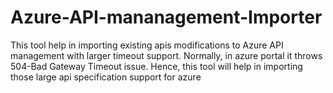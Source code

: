 # Azure-API-mananagement-Importer
This tool help in importing existing apis modifications to Azure API management with larger timeout support. Normally, in azure portal it throws 504-Bad Gateway Timeout issue. Hence, this tool will help in importing those large api specification support for azure
